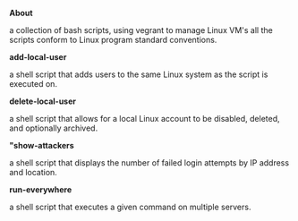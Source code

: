**About**

a collection of bash scripts, using vegrant to manage Linux VM's
all the scripts conform to Linux program standard conventions.

**add-local-user**

a shell script that adds users to the same Linux system as the
script is executed on.

**delete-local-user**

a shell script that allows for a local Linux account to be
disabled, deleted, and optionally archived.

**"show-attackers**

a shell script that displays the number of failed login attempts
by IP address and location.

**run-everywhere**

a shell script that executes a given command on multiple
servers.
